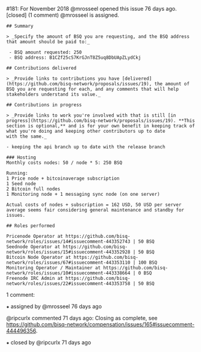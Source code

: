 #181: For November 2018
@mrosseel opened this issue 76 days ago.  [closed] (1 comment)
@mrosseel is assigned. 

    ## Summary
    
    > _Specify the amount of BSQ you are requesting, and the BSQ address that amount should be paid to:_
    
     - BSQ amount requested: 250
     - BSQ address: B1CZf25cS7KrGJnT8Z5uq8DbUApZLydCkj
    
    ## Contributions delivered
    
    > _Provide links to contributions you have [delivered](https://github.com/bisq-network/proposals/issues/19), the amount of BSQ you are requesting for each, and any comments that will help stakeholders understand its value._
    
    ## Contributions in progress
    
    > _Provide links to work you're involved with that is still [in progress](https://github.com/bisq-network/proposals/issues/19). **This section is optional,** and is for your own benefit in keeping track of what you're doing and keeping other contributors up to date 
    with the same._
    
    - keeping the api branch up to date with the release branch
    
    ### Hosting
    Monthly costs nodes: 50 / node * 5: 250 BSQ
    
    Running:
    1 Price node + bitcoinaverage subscription
    1 Seed node
    2 Bitcoin full nodes
    1 Monitoring node + 1 messaging sync node (on one server)
    
    Actual costs of nodes + subscription = 162 USD, 50 USD per server average seems fair considering general maintenance and standby for issues.
    
    ## Roles performed
    
    Pricenode Operator at https://github.com/bisq-network/roles/issues/14#issuecomment-443352743 | 50 BSQ
    Seednode Operator at https://github.com/bisq-network/roles/issues/15#issuecomment-443352928 | 50 BSQ
    Bitcoin Node Operator at https://github.com/bisq-network/roles/issues/67#issuecomment-443353110 | 100 BSQ
    Monitoring Operator / Maintainer at https://github.com/bisq-network/roles/issues/10#issuecomment-443338664 | 0 BSQ
    Freenode IRC Admin at https://github.com/bisq-network/roles/issues/22#issuecomment-443353758 | 50 BSQ


1 comment:

⁕ assigned by @mrosseel 76 days ago

@ripcurlx commented 71 days ago:
    Closing as complete, see https://github.com/bisq-network/compensation/issues/165#issuecomment-444496356.


⁕ closed by @ripcurlx 71 days ago

